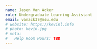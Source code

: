 ```yaml
---
name: Jasen Van Acker
role: Undergraduate Learning Assistant
email: vanack37@msu.edu
# website: https://kevinl.info
# photo: kevin.jpg
# meta:
#   Help Room Hours: TBD
---
```


